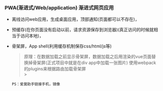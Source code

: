 ### PWA(渐进式/Web/application) 渐进式网页应用

- 离线访问web应用，生成桌面应用，顶部通知(页面都可以不存在)，

- 预缓存(在你页面没有启动以前，请求资源保存到浏览器)(真正访问的时候就相当于访问本地)，

- 骨架屏，App shell(利用缓存机制保存css/html/js等)
  
  > 原理：在数据加载之前显示骨架屏，数据加载之后用渲染的vue页面替换掉骨架屏(正式项目中就是在div app中加载一张图片)
  > 使用webpack的plugins来根据路由加载骨架屏	  
	  > 	  
	  
	  PS：爱莫助手链接手机，镜像

